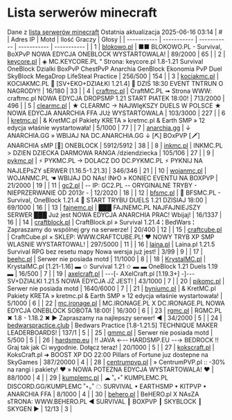
# Lista serwerów minecraft
Dane z [lista serwerów minecraft](https://mcserwery.pl/)
Ostatnia aktualizacja 2025-06-16 03:14
| # | Adres IP | Motd | Ilość Graczy | Głosy |
| ----------- | ----------- | ----------- | ----------- | ----------- |
| 1 | 	[blokowo.pl](https://mcserwery.pl/serwery/minecraft/98/) | ■■ BLOKOWO.PL - Survival, BoXPvP NOWA EDYCJA ONEBLOCK WYSTARTOWALA! | 89/2000 | 65 |
| 2 | 	[keycore.pl](https://mcserwery.pl/serwery/minecraft/252/) | ◈ MC.KEYCORE.PL " Strona: keycore.pl 1.8-1.21 Survival OneBlock Dzialki BoxPvP ChestPvP Anarchia GenBlock Ekonomia PvP Duel SkyBlock MegaDrop LifeSteal Practice | 256/500 | 154 |
| 3 | 	[kociakmc.pl](https://mcserwery.pl/serwery/minecraft/213/) | KOCIAKMC.PL 🚀 [SV+EKO+DZIAŁKI 1.21.4] 🚀 DZIŚ 18:30 EVENT TNTRUN O NAGRODY!! | 16/180 | 33 |
| 4 | 	[craftmc.pl](https://mcserwery.pl/serwery/minecraft/87/) | CraftMC.PL ➟ Strona WWW: craftmc.pl NOWA EDYCJA DROPSMP 1.21 START PIATEK 18:00! | 713/2000 | 496 |
| 5 | 	[clearmc.pl](https://mcserwery.pl/serwery/minecraft/194/) | ★ CLEARMC → NAJWIęKSZY DUELS W POLSCE ★ NOWA EDYCJA ANARCHIA FFA JUż WYSTARTOWALA | 103/3000 | 227 |
| 6 | 	[kretmc.pl](https://mcserwery.pl/serwery/minecraft/182/) | & KretMC.pl  Pakiety KRETA » kretmc.pl & Earth SMP » 12 edycja właśnie wystartowała! | 5/1000 | 77 |
| 7 | 	[anarchia.gg](https://mcserwery.pl/serwery/minecraft/14/) | ↓ ANARCHIA.GG » WBIJAJ NA DC.ANARCHIA.GG ↓ [⛏] BOхPVP  [🗡] ANARCHIA ѕMP  [🎣] ONEBLOCK | 5912/5912 | 38 |
| 8 | 	[inkmc.pl](https://mcserwery.pl/serwery/minecraft/15/) | INKMC.PL > DZIEN DZIECKA DARMOWA RANGA /dziendziecka | 105/106 | 27 |
| 9 | 	[pykmc.pl](https://mcserwery.pl/serwery/minecraft/276/) | ⚡ PYKMC.PL → DOLACZ DO DC.PYKMC.PL ⚡ PYKNIJ NA NAJLEPѕZY ѕERWER [1.16.5-1.21.3] | 346/346 | 21 |
| 10 | 	[wojanmc.pl](https://mcserwery.pl/serwery/minecraft/267/) | WOJANMC.PL ☚ WBIJAJ DO NAs! INғO » KONIEC EVENTU NA BOXPVP | 21/2000 | 19 |
| 11 | 	[gc2.pl](https://mcserwery.pl/serwery/minecraft/107/) | -- IP: GC2.PL -- ORYGINALNE TRYBY - NIEPRZERWANIE OD 2013r - | 12/2020 | 18 |
| 12 | 	[bfsmc.pl](https://mcserwery.pl/serwery/minecraft/2/) | 🔪 BFSMC.PL - Survival, OneBlock 1.21.4 🔪 START TRYBU DUELS 1.21 DZISIAJ 18:00 | 69/1000 | 16 |
| 13 | 	[fajnemc.pl](https://mcserwery.pl/serwery/minecraft/100/) | ███ FAJNEMC.PL  NAJFAJNIEJSZY SERWER ███ Już jest NOWA EDYCJA ANARCHIA PRAC! Wbijaj! | 16/1337 | 16 |
| 14 | 	[craftblock.pl](https://mcserwery.pl/serwery/minecraft/280/) | CraftBlock.pl » Survival 1.21.4 ¦ BedWars ¦ Zapraszamy do wspólnej gry na serwerze! | 20/400 | 12 |
| 15 | 	[craftcube.pl](https://mcserwery.pl/serwery/minecraft/196/) | CraftCube.pl × SKLEP: WWW.CRAFTCUBE.PL! ♥ NOWY TRYB XP SMP WLASNIE WYSTARTOWAL! | 297/5000 | 11 |
| 16 | 	[laina.pl](https://mcserwery.pl/serwery/minecraft/165/) | Laina.pl 1.21.5 Survival RPG bez resetu mapy Nowa wersja już jest! | 3/99 | 9 |
| 17 | 	[beehc.pl](https://mcserwery.pl/serwery/minecraft/227/) | Serwer nie posiada motd | 11/1000 | 8 |
| 18 | 	[KrystalMC.pl](https://mcserwery.pl/serwery/minecraft/202/) | KrystalMC.pl [1.21-1.16] ▬ ✩ Survival 1.21 ✩ ▬ ▬ OneBlock 1.21 Duels 1.19 ▬ | 16/500 | 7 |
| 19 | 	[axelcraft.pl](https://mcserwery.pl/serwery/minecraft/223/) | ---[- AXelCraft.pl [1.19.3+] -]---  SV+DZIALKI 1.21.5 NOWA EDYCJA JŻ JEST!  | 43/1000 | 7 |
| 20 | 	[pikomc.pl](https://mcserwery.pl/serwery/minecraft/944/) | Serwer nie posiada motd | 1640/6000 | 7 |
| 21 | 	[byniumc.pl](https://mcserwery.pl/serwery/minecraft/157/) | & KretMC.pl  Pakiety KRETA » kretmc.pl & Earth SMP » 12 edycja właśnie wystartowała! | 5/1000 | 6 |
| 22 | 	[mc.ironage.pl](https://mcserwery.pl/serwery/minecraft/275/) | MC.IRONAGE.PL X DC.IRONAGE.PL  NOWA EDYCJA ONEBLOCK SOBOTA 18:00! | 16/300 | 6 |
| 23 | 	[rgmc.pl](https://mcserwery.pl/serwery/minecraft/34/) | RGMC.PL ✖ 1.8 - 1.18.2 ✖ ► Zapraszamy na najlepszy serwer! ◄ | 34/2000 | 5 |
| 24 | 	[bedwarspractice.club](https://mcserwery.pl/serwery/minecraft/283/) | Bedwars Practice [1.8-1.21.5] TECHNIQUE MAKER LEADERBOARDS! | 137/1 | 5 |
| 25 | 	[gmmc.pl](https://mcserwery.pl/serwery/minecraft/292/) | Serwer nie posiada motd | 5/500 | 5 |
| 26 | 	[hardsmp.eu](https://mcserwery.pl/serwery/minecraft/621/) | !! JAVA ←-- HARDSMP.EU --→ BEDROCK !! Graj tak jak Ci wygodnie. Dołącz teraz! | 20/1000 | 5 |
| 27 | 	[kokscraft.pl](https://mcserwery.pl/serwery/minecraft/1/) | KoksCraft.pl ➜ BOOST XP DO 22:00 Pillars of Fortune juz dostepne na SkyGames | 387/20000 | 4 |
| 28 | 	[centrumpvp.pl](https://mcserwery.pl/serwery/minecraft/332/) | » CentrumPVP.pl :: -30% na rangi i pakiety! ❤ » NOWA POTEZNA EDYCJA WYSTARTOWALA! ❤ | 88/1000 | 4 |
| 29 | 	[kumplemc.pl](https://mcserwery.pl/serwery/minecraft/421/) | ☁ ˚｡⋆˚ KUMPLEMC.PL DISCORD.GG/KUMPLEMC  ˚⋆｡˚ ☁  SURVIVAL • EARTHSMP • KITPVP • ANARCHIA FFA | 8/1000 | 4 |
| 30 | 	[behero.pl](https://mcserwery.pl/serwery/minecraft/117/) | BeHERO.pl X NAsZA sTRONA: WWW.BEHERO.PL  ◄ SURVIVAL ┃ BOXPVP ┃ SKYBLOCK ┃ SKYGEN ► | 12/13 | 3 |
